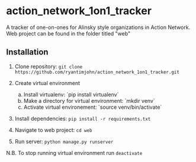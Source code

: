 # action_network_1on1_tracker
A tracker of one-on-ones for Alinsky style organizations in Action Network. 
Web project can be found in the folder titled "web"

## Installation
1. Clone repository: `git clone https://github.com/ryantimjohn/action_network_1on1_tracker.git`

2. Create virtual environment
	<ol type="a">
		<li>Install virtualenv: `pip install virtualenv`</li>
		<li>Make a directory for virtual environment: `mkdir venv`</li>
		<li>Activate virtual environement: `source venv/bin/activate`</li>
	</ol>
2. Install dependencies: `pip install -r requirements.txt`

3. Navigate to web project: `cd web`

4. Run server: `python manage.py runserver`

N.B. To stop running virtual environment run `deactivate`